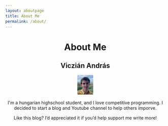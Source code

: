 ```yaml
---
layout: aboutpage
title: About Me
permalink: /about/
---
```


<div style="text-align:center">

# About Me

## Viczián András

<img src="picture_of_me.jpg" width="10%" height="10%" style="border-radius:4%"/>

I'm a hungarian highschool student, and I love competitive programming. I decided to start a blog and Youtube channel to help others imporve.

Like this blog? I’d appreciated it if you’d help support me write more!

</div>
